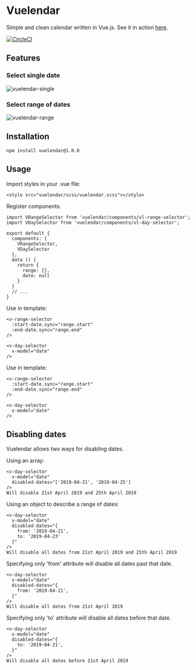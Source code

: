# Vuelendar
Simple and clean calendar written in Vue.js. See it in action [here](https://codesthq.github.io/vuelendar-demo/).

[![CircleCI](https://circleci.com/gh/codesthq/vuelendar/tree/master.svg?style=svg)](https://circleci.com/gh/codesthq/vuelendar/tree/master)

## Features
### Select single date
![vuelendar-single](https://user-images.githubusercontent.com/10059264/55957707-44f7fb00-5c67-11e9-8648-d81d36c67489.png)

### Select range of dates
![vuelendar-range](https://user-images.githubusercontent.com/10059264/55957608-0b26f480-5c67-11e9-89cc-1e94c1b5c463.png)


## Installation
    npm install vuelendar@1.0.0

## Usage
Import styles in your .vue file:

    <style src="vuelendar/scss/vuelendar.scss"></style>

Register components:

    import VRangeSelector from 'vuelendar/components/vl-range-selector';
    import VDaySelector from 'vuelendar/components/vl-day-selector';

    export default {
      components: {
        VRangeSelector,
        VDaySelector
      },
      data () {
        return {
          range: {},
          date: null
        }
      }
      // ...
    }

Use in template:

    <v-range-selector
      :start-date.sync="range.start"
      :end-date.sync="range.end"
    />

    <v-day-selector
      v-model="date"
    />

Use in template:

    <v-range-selector
      :start-date.sync="range.start"
      :end-date.sync="range.end"
    />

    <v-day-selector
      v-model="date"
    />

## Disabling dates

Vuelendar allows two ways for disabling dates.

Using an array:


    <v-day-selector
      v-model="date"
      disabled-dates="['2019-04-21', '2019-04-25']
    />
    Will disable 21st April 2019 and 25th April 2019

Using an object to describe a range of dates:

    <v-day-selector
      v-model="date"
      disabled-dates="{
        from: '2019-04-21',
        to: '2019-04-23'
      }"
    />
    Will disable all dates from 21st April 2019 and 25th April 2019

Specifying only 'from' attribute will disable all dates past that date.


    <v-day-selector
      v-model="date"
      disabled-dates="{
        from: '2019-04-21',
      }"
    />
    Will disable all dates from 21st April 2019

Specifying only 'to' attribute will disable all dates before that date.


    <v-day-selector
      v-model="date"
      disabled-dates="{
        to: '2019-04-21',
      }"
    />
    Will disable all dates before 21st April 2019